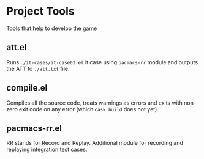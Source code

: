 # Project Tools #

Tools that help to develop the game

## att.el ##

Runs `./it-cases/it-case03.el` it case using `pacmacs-rr` module and
outputs the ATT to `./att.txt` file.

## compile.el ##

Compiles all the source code, treats warnings as errors and exits with
non-zero exit code on any error (which `cask build` does not yet).

## pacmacs-rr.el ##

RR stands for Record and Replay. Additional module for recording and
replaying integration test cases.
